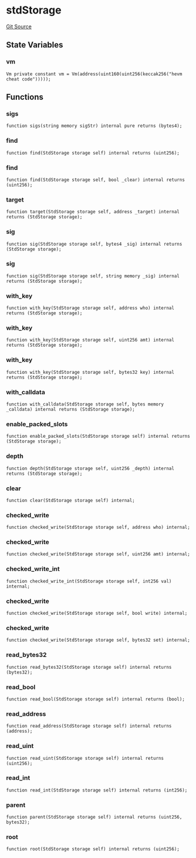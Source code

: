 # stdStorage
[Git Source](https://github.com/metacontract/mc/blob/b874bc295b567a7e9bd6d6c63dfe84df116a2f3a/src/devkit/Flattened.sol)


## State Variables
### vm

```solidity
Vm private constant vm = Vm(address(uint160(uint256(keccak256("hevm cheat code")))));
```


## Functions
### sigs


```solidity
function sigs(string memory sigStr) internal pure returns (bytes4);
```

### find


```solidity
function find(StdStorage storage self) internal returns (uint256);
```

### find


```solidity
function find(StdStorage storage self, bool _clear) internal returns (uint256);
```

### target


```solidity
function target(StdStorage storage self, address _target) internal returns (StdStorage storage);
```

### sig


```solidity
function sig(StdStorage storage self, bytes4 _sig) internal returns (StdStorage storage);
```

### sig


```solidity
function sig(StdStorage storage self, string memory _sig) internal returns (StdStorage storage);
```

### with_key


```solidity
function with_key(StdStorage storage self, address who) internal returns (StdStorage storage);
```

### with_key


```solidity
function with_key(StdStorage storage self, uint256 amt) internal returns (StdStorage storage);
```

### with_key


```solidity
function with_key(StdStorage storage self, bytes32 key) internal returns (StdStorage storage);
```

### with_calldata


```solidity
function with_calldata(StdStorage storage self, bytes memory _calldata) internal returns (StdStorage storage);
```

### enable_packed_slots


```solidity
function enable_packed_slots(StdStorage storage self) internal returns (StdStorage storage);
```

### depth


```solidity
function depth(StdStorage storage self, uint256 _depth) internal returns (StdStorage storage);
```

### clear


```solidity
function clear(StdStorage storage self) internal;
```

### checked_write


```solidity
function checked_write(StdStorage storage self, address who) internal;
```

### checked_write


```solidity
function checked_write(StdStorage storage self, uint256 amt) internal;
```

### checked_write_int


```solidity
function checked_write_int(StdStorage storage self, int256 val) internal;
```

### checked_write


```solidity
function checked_write(StdStorage storage self, bool write) internal;
```

### checked_write


```solidity
function checked_write(StdStorage storage self, bytes32 set) internal;
```

### read_bytes32


```solidity
function read_bytes32(StdStorage storage self) internal returns (bytes32);
```

### read_bool


```solidity
function read_bool(StdStorage storage self) internal returns (bool);
```

### read_address


```solidity
function read_address(StdStorage storage self) internal returns (address);
```

### read_uint


```solidity
function read_uint(StdStorage storage self) internal returns (uint256);
```

### read_int


```solidity
function read_int(StdStorage storage self) internal returns (int256);
```

### parent


```solidity
function parent(StdStorage storage self) internal returns (uint256, bytes32);
```

### root


```solidity
function root(StdStorage storage self) internal returns (uint256);
```

